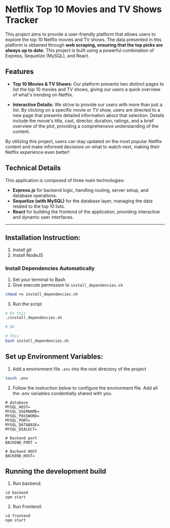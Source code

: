# Netflix Top 10 Movies and TV Shows Tracker

This project aims to provide a user-friendly platform that allows users to explore the top 10 Netflix movies and TV shows. The data presented in this platform is obtained through **web scraping, ensuring that the top picks are always up to date.** This project is built using a powerful combination of Express, Sequelize (MySQL), and React.

## Features
* **Top 10 Movies & TV Shows:** Our platform presents two distinct pages to list the top 10 movies and TV shows, giving our users a quick overview of what's trending on Netflix.

* **Interactive Details:** We strive to provide our users with more than just a list. By clicking on a specific movie or TV show, users are directed to a new page that presents detailed information about that selection. Details include the movie's title, cast, director, duration, ratings, and a brief overview of the plot, providing a comprehensive understanding of the content.

By utilizing this project, users can stay updated on the most popular Netflix content and make informed decisions on what to watch next, making their Netflix experience even better!

## Technical Details
This application is composed of three main technologies:

* **Express.js** for backend logic, handling routing, server setup, and database operations.
* **Sequelize (with MySQL)** for the database layer, managing the data related to the top 10 lists.
* **React** for building the frontend of the application, providing interactive and dynamic user interfaces.

<hr> 

## Installation Instruction: 
1. Install git
2. Install NodeJS

### Install Dependencies Automatically
1. Set your terminal to Bash
2. Give execute permission to `install_dependencies.sh`
```bash
chmod +x install_dependencies.sh
```
3. Run the script
```bash
# Do this
./install_dependencies.sh

# OR

# This
bash install_dependencies.sh
```

## Set up Environment Variables: 
1. Add a environment file `.env` into the root directory of the project
```bash
touch .env
```
2. Follow the instruction below to configure the environment file. Add all the .env variables condentially shared with you.
```
# database
MYSQL_HOST=
MYSQL_USERNAME=
MYSQL_PASSWORD=
MYSQL_PORT=
MYSQL_DATABASE=
MYSQL_DIALECT=

# Backend port
BACKEND_PORT = 

# Backend HOST
BACKEND_HOST=
```
##  Running the development build
1. Run backend:
```
cd backend
npm start
```

2. Run Frontend:
```
cd frontend
npm start
```
